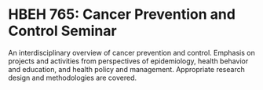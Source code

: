 # HBEH 765: Cancer Prevention and Control Seminar

An interdisciplinary overview of cancer prevention and control. Emphasis on projects and activities from perspectives of epidemiology, health behavior and education, and health policy and management. Appropriate research design and methodologies are covered.